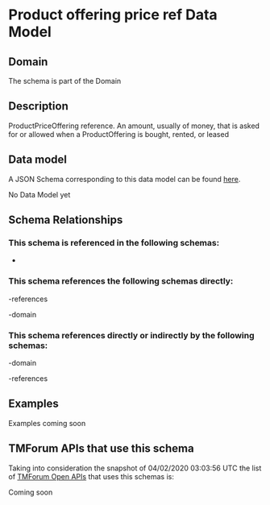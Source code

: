 # Product offering price ref Data Model

## Domain

The  schema is part of the  Domain

## Description

ProductPriceOffering reference. An amount, usually of money, that is asked for or allowed when a ProductOffering is bought, rented, or leased

## Data model

A JSON Schema corresponding to this data model can be found
[here](https://github.com/tmforum-rand/schemas/blob/candidates/Product/ProductOfferingPriceRef.schema.json).

No Data Model yet

## Schema Relationships

### This schema is referenced in the following schemas:

-

### This schema references the following schemas directly:

-references

-domain

### This schema references directly or indirectly by the following schemas:

-domain

-references



## Examples

Examples coming soon

## TMForum APIs that use this schema

Taking into consideration the snapshot of 04/02/2020 03:03:56 UTC the list of [TMForum Open APIs](https://www.tmforum.org/open-apis/) that uses this schemas is:

Coming soon